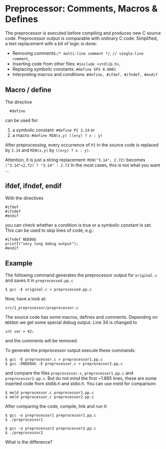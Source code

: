 Preprocessor: Comments, Macros & Defines
========================================

The preprocessor is executed before compiling and produces new C source code. Preprocessor output is comparable with ordinary C code. Simplified, a text replacement with a bit of logic is done:

* Removing comments:`/* multi-line comment */`, `// single-line comment`,
* Inserting code from other files: `#include <stdlib.h>`,
* Replacing symbolic constants: `#define EPS 0.0001`
* Interpreting macros and conditions: `#define, #ifdef, #ifndef, #endif`


Macro / define
--------------

The directive

      #define

can be used for:

1. a symbolic constant: `#define PI 3.14` or
2. a macro: `#define MIN(x,y) ((x<y) ? x : y)`

After preprocessing, every occurrence of `PI` in the source code is replaced by `3.14` and `MIN(x,y)` by `((x<y) ? x : y)`.

Attention, it is just a string replacement: `MIN("3.14", 2.72)` becomes `("3.14"<2.72) ? "3.14" : 2.72`
In the most cases, this is not what you want ...


ifdef, ifndef, endif
-----------------------

With the directives

    #ifdef
    #ifndef
    #endif

you can check whether a condition is true or a symbolic constant is set. This can be used to skip lines of code, e.g.:

    #ifndef NDEBUG
    printf("very long debug output");
    #endif


Example
-------

The following command generates the preprocessor output for `original.c` and saves it in `preprocessed.pp.c`

    $ gcc -E original.c > preprocessed.pp.c

Now, have a look at:

    src/1_preprocessor/preprocessor.c

The source code has some macros, defines and comments. Depending on `NDEBUG` we get some special debug output. Line 34 is
changed to

    int var = 42;

and the comments will be removed.

To generate the preprocessor output execute these commands:

    $ gcc -E preprocessor.c > preprocessor1.pp.c
    $ gcc -DNDEBUG -E preprocessor.c > preprocessor2.pp.c

and compare the files `preprocessor.c`, `preprocessor1.pp.c` and `preprocessor2.pp.c`. But do not mind the first ~1.895 lines, these are some inserted code from stdlib.h and stdio.h.
You can use meld for comparison:

    $ meld preprocessor.c preprocessor1.pp.c
    $ meld preprocessor.c preprocessor2.pp.c

After comparing the code, compile, link and run it:

    $ gcc -o preprocessor1 preprocessor1.pp.c
    $ ./preprocessor1

    $ gcc -o preprocessor2 preprocessor2.pp.c
    $ ./preprocessor2

What is the difference?
